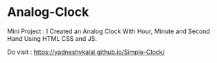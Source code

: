 # Analog-Clock

Mini Project : I Created an Analog Clock With Hour, Minute and Second Hand Using HTML CSS and JS.

Do visit : https://yadneshvkalal.github.io/Simple-Clock/
